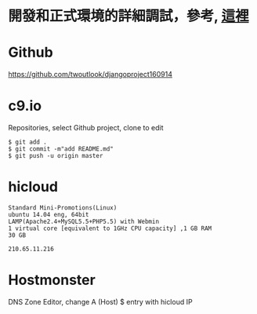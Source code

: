 # 開發和正式環境的詳細調試，參考, [這裡](DEV-PROD.md)

# Github
https://github.com/twoutlook/djangoproject160914

# c9.io
Repositories, select Github project, clone to edit 

    $ git add .
    $ git commit -m"add README.md"
    $ git push -u origin master




# hicloud
    Standard Mini-Promotions(Linux)
    ubuntu 14.04 eng, 64bit
    LAMP(Apache2.4+MySQL5.5+PHP5.5) with Webmin
    1 virtual core [equivalent to 1GHz CPU capacity] ,1 GB RAM
    30 GB
    
    210.65.11.216

# Hostmonster
DNS Zone Editor, change A (Host) $ entry with hicloud IP  
